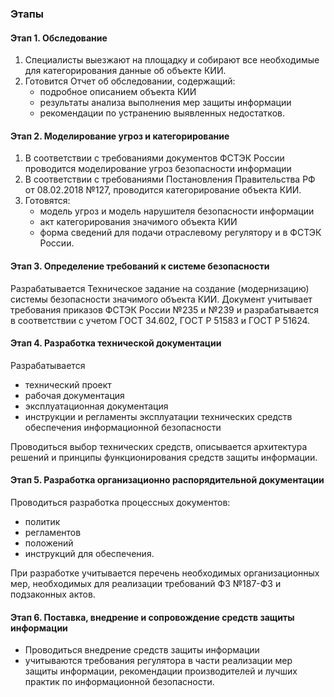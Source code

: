 ### Этапы

#### Этап 1. Обследование

1. Специалисты выезжают на площадку и собирают все необходимые для категорирования данные об объекте КИИ.
1. Готовится Отчет об обследовании, содержащий:
    - подробное описанием объекта КИИ
    - результаты анализа выполнения мер защиты информации
    - рекомендации по устранению выявленных недостатков. 

#### Этап 2. Моделирование угроз и категорирование

1. В соответствии с требованиями документов ФСТЭК России проводится моделирование угроз безопасности информации
1. В соответствии с требованиями Постановления Правительства РФ от 08.02.2018 №127, проводится категорирование объекта КИИ. 
1. Готовятся:
    - модель угроз и модель нарушителя безопасности информации
    - акт категорирования значимого объекта КИИ
    - форма сведений для подачи отраслевому регулятору и в ФСТЭК России. 

#### Этап 3. Определение требований к системе безопасности

Разрабатывается Техническое задание на создание (модернизацию) системы безопасности значимого объекта КИИ. Документ учитывает требования приказов ФСТЭК России №235 и №239 и разрабатывается в соответствии с учетом ГОСТ 34.602, ГОСТ Р 51583 и ГОСТ Р 51624. 

#### Этап 4. Разработка технической документации

Разрабатывается
- технический проект
- рабочая документация
- эксплуатационная документация
- инструкции и регламенты эксплуатации технических средств обеспечения информационной безопасности

Проводиться выбор технических средств, описывается архитектура решений и принципы функционирования средств защиты информации.

#### Этап 5. Разработка организационно распорядительной документации

Проводиться разработка процессных документов:
- политик
- регламентов
- положений
- инструкций для обеспечения.

При разработке учитывается перечень необходимых организационных мер, необходимых для реализации требований ФЗ №187-ФЗ и подзаконных актов. 

#### Этап 6. Поставка, внедрение и сопровождение средств защиты информации

- Проводиться внедрение средств защиты информации
- учитываются требования регулятора в части реализации мер защиты информации, рекомендации производителей и лучших практик по информационной безопасности.


